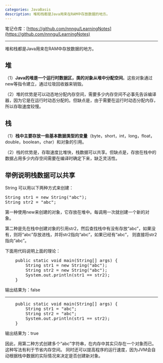 ```yaml
---
categories: JavaBasis
description: 堆和栈都是Java用来在RAM中存放数据的地方。
---
```


笔记仓库：[https://github.com/nnngu/LearningNotes](https://github.com/nnngu/LearningNotes)    

---

堆和栈都是Java用来在RAM中存放数据的地方。

## 堆

（1）**Java的堆是一个运行时数据区，类的对象从堆中分配空间**。这些对象通过new等指令建立，通过垃圾回收器来销毁。

（2）堆的优势是可以动态地分配内存空间，需要多少内存空间不必事先告诉编译器，因为它是在运行时动态分配的。但缺点是，由于需要在运行时动态分配内存，所以存取速度较慢。 

## 栈

（1）**栈中主要存放一些基本数据类型的变量**（byte，short，int，long，float，double，boolean，char）和对象的引用。

（2）栈的优势是，存取速度比堆快，栈数据可以共享。但缺点是，存放在栈中的数据占用多少内存空间需要在编译时确定下来，缺乏灵活性。

## 举例说明栈数据可以共享

String 可以用以下两种方式来创建：

<pre>String str1 = new String("abc");
String str2 = "abc";</pre>

第一种使用new来创建的对象，它存放在堆中。每调用一次就创建一个新的对象。 

第二种是先在栈中创建对象的引用str2，然后查找栈中有没有存放“abc”，如果没有，则将“abc”存放进栈，并将str2指向“abc”，如果已经有“abc”， 则直接将str2指向“abc”。

下面用代码说明上面的理论：

<pre>    public static void main(String[] args) {
        String str1 = new String("abc");
        String str2 = new String("abc");
        System.out.println(str1 == str2);
    }</pre>

输出结果为：false

* * *

<pre>    public static void main(String[] args) {
        String str1 = "abc";
        String str2 = "abc";
        System.out.println(str1 == str2);
    }</pre>

输出结果为：true

因此，用第二种方式创建多个“abc”字符串，在内存中其实只存在一个对象而已。 这种写法有利于节省内存空间。 同时还可以提高程序的运行速度，因为JVM会自动根据栈中数据的实际情况来决定是否创建新对象。



